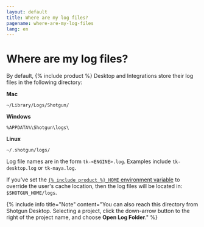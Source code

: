 ```yaml
---
layout: default
title: Where are my log files?
pagename: where-are-my-log-files
lang: en
---
```


# Where are my log files?

By default, {% include product %} Desktop and Integrations store their log files in the following directory:

**Mac**

`~/Library/Logs/Shotgun/`

**Windows**

`%APPDATA%\Shotgun\logs\`

**Linux**

`~/.shotgun/logs/`

Log file names are in the form `tk-<ENGINE>.log`. Examples include `tk-desktop.log` or `tk-maya.log`.

If you've set the [`{% include product %}_HOME` environment variable](http://developer.shotgunsoftware.com/tk-core/utils.html#localfilestoragemanager) to override the user's cache location, then the log files will be located in: `$SHOTGUN_HOME/logs`.

{% include info title="Note" content="You can also reach this directory from Shotgun Desktop. Selecting a project, click the down-arrow button to the right of the project name, and choose **Open Log Folder**." %}
